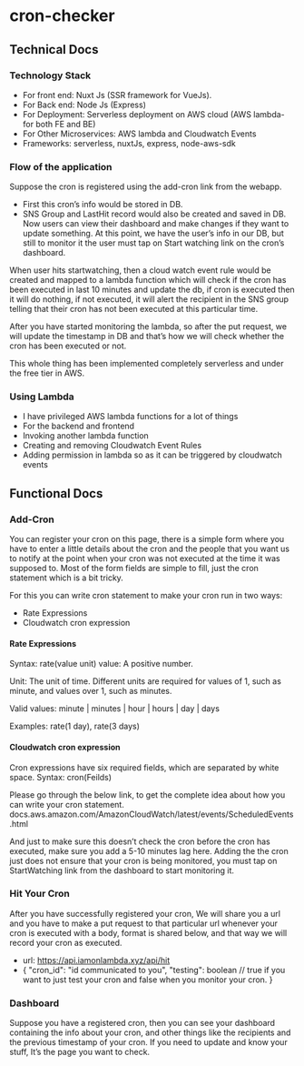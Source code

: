 # cron-checker
## Technical Docs
### Technology Stack

* For front end: Nuxt Js (SSR framework for VueJs).
* For Back end: Node Js (Express)
* For Deployment: Serverless deployment on AWS cloud (AWS lambda- for both FE and BE)
* For Other Microservices: AWS lambda and Cloudwatch Events
* Frameworks: serverless, nuxtJs, express, node-aws-sdk

### Flow of the application

Suppose the cron is registered using the add-cron link from the webapp.
* First this cron’s info would be stored in DB.
* SNS Group and LastHit record would also be created and saved in DB.
Now users can view their dashboard and make changes if they want to update something. At this point, we have the user’s info in our DB, but still to monitor it the user must tap on Start watching link on the cron’s dashboard.

When user hits startwatching, then a cloud watch event rule would be created and mapped to a lambda function which will check if the cron has been executed in last 10 minutes and update the db, if cron is executed then it will do nothing, if not executed, it will alert the recipient in the SNS group telling that their cron has not been executed at this particular time.

After you have started monitoring the lambda, so after the put request, we will update the timestamp in DB and that’s how we will check whether the cron has been executed or not.

This whole thing has been implemented completely serverless and under the free tier in AWS.

### Using Lambda

* I have privileged AWS lambda functions for a lot of things
* For the backend and frontend
* Invoking another lambda function
* Creating and removing Cloudwatch Event Rules
* Adding permission in lambda so as it can be triggered by cloudwatch events


## Functional Docs

### Add-Cron

You can register your cron on this page, there is a simple form where you have to enter a little details about the cron and the people that you want us to notify at the point when your cron was not executed at the time it was supposed to.
Most of the form fields are simple to fill, just the cron statement which is a bit tricky.

For this you can write cron statement to make your cron run in two ways:
* Rate Expressions
* Cloudwatch cron expression

#### Rate Expressions

Syntax: rate(value unit)
value: A positive number.

Unit: The unit of time. Different units are required for values of 1, such as minute, and values over 1, such as minutes.

Valid values: minute | minutes | hour | hours | day | days

Examples: rate(1 day), rate(3 days)

#### Cloudwatch cron expression

Cron expressions have six required fields, which are separated by white space.
Syntax: cron(Feilds)

Please go through the below link, to get the complete idea about how you can write your cron statement.
docs.aws.amazon.com/AmazonCloudWatch/latest/events/ScheduledEvents.html

And just to make sure this doesn’t check the cron before the cron has executed, make sure you add a 5-10 minutes lag here.
Adding the the cron just does not ensure that your cron is being monitored, you must tap on StartWatching link from the dashboard to start monitoring it.

### Hit Your Cron

After you have successfully registered your cron, We will share you a url and you have to make a put request to that particular url whenever your cron is executed with a body, format is shared below, and that way we will record your cron as executed.

* url: https://api.iamonlambda.xyz/api/hit
* {
	"cron_id": "id communicated to you",
	"testing": boolean  // true if you want to just test your cron and false when you monitor your cron.
  }

### Dashboard

Suppose you have a registered cron, then you can see your dashboard containing the info about your cron, and other things like the recipients and the previous timestamp of your cron. If you need to update and know your stuff, It’s the page you want to check.
